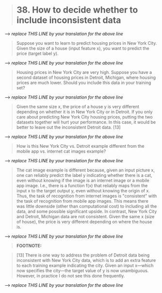 > # 38. How to decide whether to include inconsistent data

--> _replace THIS LINE by your translation for the above line_


> Suppose you want to learn to predict housing prices in New York City. Given the size of a house (input feature x), you want to predict the price (target label y).

--> _replace THIS LINE by your translation for the above line_


> Housing prices in New York City are very high. Suppose you have a second dataset of housing prices in Detroit, Michigan, where housing prices are much lower. Should you include this data in your training set?

--> _replace THIS LINE by your translation for the above line_


> Given the same size x, the price of a house y is very different depending on whether it is in New York City or in Detroit. If you only care about predicting New York City housing prices, putting the two datasets together will hurt your performance. In this case, it would be better to leave out the inconsistent Detroit data. [13]

--> _replace THIS LINE by your translation for the above line_


> How is this New York City vs. Detroit example different from the mobile app vs. internet cat images example?

--> _replace THIS LINE by your translation for the above line_


> The cat image example is different because, given an input picture x, one can reliably predict the label y indicating whether there is a cat, even without knowing if the image is an internet image or a mobile app image. I.e., there is a function f(x) that reliably maps from the input x to the target output y, even without knowing the origin of x. Thus, the task of recognition from internet images is "consistent" with the task of recognition from mobile app images. This means there was little downside (other than computational cost) to including all the data, and some possible significant upside. In contrast, New York City and Detroit, Michigan data are not consistent. Given the same x (size of house), the price is very different depending on where the house is.

--> _replace THIS LINE by your translation for the above line_


> **FOOTNOTE:**

> [13] There is one way to address the problem of Detroit data being inconsistent with New York City data, which is to add an extra feature to each training example indicating the city. Given an input x—which now specifies the city—the target value of y is now unambiguous. However, in practice I do not see this done frequently.

--> _replace THIS LINE by your translation for the above line_
